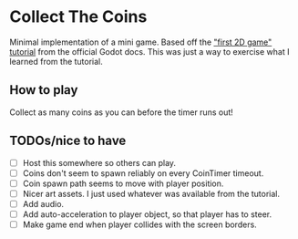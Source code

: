 # Collect The Coins

Minimal implementation of a mini game. Based off the ["first 2D game" tutorial](https://docs.godotengine.org/en/stable/getting_started/first_2d_game/index.html) from the official Godot docs. This was just a way to exercise what I learned from the tutorial.

## How to play

Collect as many coins as you can before the timer runs out!

## TODOs/nice to have

- [ ] Host this somewhere so others can play.
- [ ] Coins don't seem to spawn reliably on every CoinTimer timeout.
- [ ] Coin spawn path seems to move with player position.
- [ ] Nicer art assets. I just used whatever was available from the tutorial.
- [ ] Add audio.
- [ ] Add auto-acceleration to player object, so that player has to steer.
- [ ] Make game end when player collides with the screen borders.
